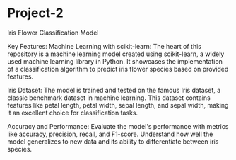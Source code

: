 # Project-2
Iris Flower Classification Model

Key Features:
Machine Learning with scikit-learn: The heart of this repository is a machine learning model created using scikit-learn, a widely used machine learning library in Python. It showcases the implementation of a classification algorithm to predict iris flower species based on provided features.

Iris Dataset: The model is trained and tested on the famous Iris dataset, a classic benchmark dataset in machine learning. This dataset contains features like petal length, petal width, sepal length, and sepal width, making it an excellent choice for classification tasks.

Accuracy and Performance: Evaluate the model's performance with metrics like accuracy, precision, recall, and F1-score. Understand how well the model generalizes to new data and its ability to differentiate between iris species.
